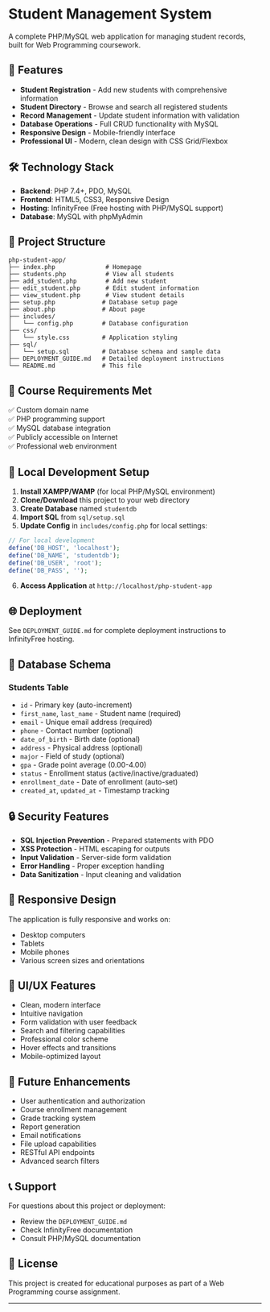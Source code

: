 # Student Management System

A complete PHP/MySQL web application for managing student records, built for Web Programming coursework.

## 🚀 Features

- **Student Registration** - Add new students with comprehensive information
- **Student Directory** - Browse and search all registered students  
- **Record Management** - Update student information with validation
- **Database Operations** - Full CRUD functionality with MySQL
- **Responsive Design** - Mobile-friendly interface
- **Professional UI** - Modern, clean design with CSS Grid/Flexbox

## 🛠️ Technology Stack

- **Backend**: PHP 7.4+, PDO, MySQL
- **Frontend**: HTML5, CSS3, Responsive Design
- **Hosting**: InfinityFree (Free hosting with PHP/MySQL support)
- **Database**: MySQL with phpMyAdmin

## 📁 Project Structure

```
php-student-app/
├── index.php              # Homepage
├── students.php           # View all students
├── add_student.php        # Add new student
├── edit_student.php       # Edit student information
├── view_student.php       # View student details
├── setup.php             # Database setup page
├── about.php             # About page
├── includes/
│   └── config.php        # Database configuration
├── css/
│   └── style.css         # Application styling
├── sql/
│   └── setup.sql         # Database schema and sample data
├── DEPLOYMENT_GUIDE.md   # Detailed deployment instructions
└── README.md             # This file
```

## 🎯 Course Requirements Met

✅ Custom domain name  
✅ PHP programming support  
✅ MySQL database integration  
✅ Publicly accessible on Internet  
✅ Professional web environment  

## 🔧 Local Development Setup

1. **Install XAMPP/WAMP** (for local PHP/MySQL environment)
2. **Clone/Download** this project to your web directory
3. **Create Database** named `studentdb`
4. **Import SQL** from `sql/setup.sql`
5. **Update Config** in `includes/config.php` for local settings:

```php
// For local development
define('DB_HOST', 'localhost');
define('DB_NAME', 'studentdb');
define('DB_USER', 'root');
define('DB_PASS', '');
```

6. **Access Application** at `http://localhost/php-student-app`

## 🌐 Deployment

See `DEPLOYMENT_GUIDE.md` for complete deployment instructions to InfinityFree hosting.

## 💾 Database Schema

### Students Table
- `id` - Primary key (auto-increment)
- `first_name`, `last_name` - Student name (required)
- `email` - Unique email address (required)
- `phone` - Contact number (optional)
- `date_of_birth` - Birth date (optional)
- `address` - Physical address (optional)
- `major` - Field of study (optional)
- `gpa` - Grade point average (0.00-4.00)
- `status` - Enrollment status (active/inactive/graduated)
- `enrollment_date` - Date of enrollment (auto-set)
- `created_at`, `updated_at` - Timestamp tracking

## 🔒 Security Features

- **SQL Injection Prevention** - Prepared statements with PDO
- **XSS Protection** - HTML escaping for outputs
- **Input Validation** - Server-side form validation
- **Error Handling** - Proper exception handling
- **Data Sanitization** - Input cleaning and validation

## 📱 Responsive Design

The application is fully responsive and works on:
- Desktop computers
- Tablets
- Mobile phones
- Various screen sizes and orientations

## 🎨 UI/UX Features

- Clean, modern interface
- Intuitive navigation
- Form validation with user feedback
- Search and filtering capabilities
- Professional color scheme
- Hover effects and transitions
- Mobile-optimized layout

## 🚀 Future Enhancements

- User authentication and authorization
- Course enrollment management
- Grade tracking system
- Report generation
- Email notifications
- File upload capabilities
- RESTful API endpoints
- Advanced search filters

## 📞 Support

For questions about this project or deployment:
- Review the `DEPLOYMENT_GUIDE.md`
- Check InfinityFree documentation
- Consult PHP/MySQL documentation

## 📄 License

This project is created for educational purposes as part of a Web Programming course assignment.

---

